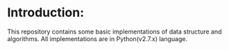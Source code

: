 # Introduction:

This repository contains some basic implementations of data structure and algorithms.
All implementations are in Python(v2.7.x) language.
